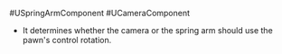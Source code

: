 #USpringArmComponent #UCameraComponent
- It determines whether the camera or the spring arm should use the pawn's control rotation.